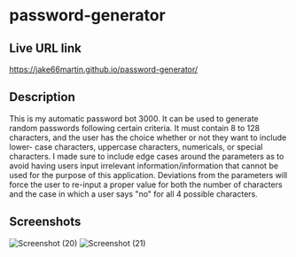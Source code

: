 # password-generator

## Live URL link
https://jake66martin.github.io/password-generator/

## Description
This is my automatic password bot 3000. It can be used to generate random passwords following certain criteria. 
It must contain 8 to 128 characters, and the user has the choice whether or not they want to include lower-
case characters, uppercase characters, numericals, or special characters. I made sure to include edge cases
around the parameters as to avoid having users input irrelevant information/information that cannot be used
for the purpose of this application. Deviations from the parameters will force the user to re-input a proper
value for both the number of characters and the case in which a user says "no" for all 4 possible characters.

## Screenshots
![Screenshot (20)](https://github.com/Jake66Martin/password-generator/assets/139023505/c10e4e91-c92c-4e20-a1f4-4dd1433223ff)
![Screenshot (21)](https://github.com/Jake66Martin/password-generator/assets/139023505/38f59da4-fcf7-495c-b5c0-1fc3831fb4de)

